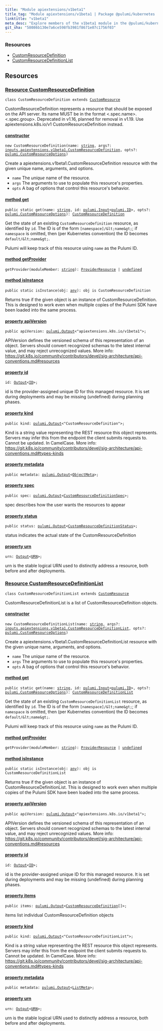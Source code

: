 ```yaml
---
title: "Module apiextensions/v1beta1"
title_tag: "Module apiextensions/v1beta1 | Package @pulumi/kubernetes | Node.js SDK"
linktitle: "v1beta1"
meta_desc: "Explore members of the v1beta1 module in the @pulumi/kubernetes package."
git_sha: "58086b130e7a6ce598fb3981f8671e07c1756f03"
---
```


<!-- WARNING: this page was generated by a tool. Do not edit it by hand. -->
<!-- To change it, please see https://github.com/pulumi/docs/tree/master/tools/tscdocgen. -->




<h3>Resources</h3>
<ul class="api">
    <li><a href="#CustomResourceDefinition"><span class="symbol resource"></span>CustomResourceDefinition</a></li>
    <li><a href="#CustomResourceDefinitionList"><span class="symbol resource"></span>CustomResourceDefinitionList</a></li>
</ul>




<h2 id="resources">Resources</h2>
<h3 class="pdoc-module-header" id="CustomResourceDefinition" data-link-title="CustomResourceDefinition">
    <a href="https://github.com/pulumi/pulumi-kubernetes/blob/{{< param git_sha >}}/sdk/nodejs/apiextensions/v1beta1/CustomResourceDefinition.ts#L15">
        Resource <strong>CustomResourceDefinition</strong>
    </a>
</h3>

<pre class="highlight"><code><span class='kr'>class</span> <span class='nx'>CustomResourceDefinition</span> <span class='kr'>extends</span> <a href='/docs/reference/pkg/nodejs/pulumi/pulumi/#CustomResource'>CustomResource</a></code></pre>

CustomResourceDefinition represents a resource that should be exposed on the API server.  Its
name MUST be in the format &lt;.spec.name&gt;.&lt;.spec.group&gt;. Deprecated in v1.16, planned for
removal in v1.19. Use apiextensions.k8s.io/v1 CustomResourceDefinition instead.

<h4 class="pdoc-member-header" id="CustomResourceDefinition-constructor">
<a class="pdoc-child-name" href="https://github.com/pulumi/pulumi-kubernetes/blob/{{< param git_sha >}}/sdk/nodejs/apiextensions/v1beta1/CustomResourceDefinition.ts#L73"> <b>constructor</b></a>
</h4>


<pre class="highlight"><code><span class='kd'></span><span class='kd'>new</span> CustomResourceDefinition(name: <span class='kd'><a href='https://developer.mozilla.org/en-US/docs/Web/JavaScript/Reference/Global_Objects/String'>string</a></span>, args?: <a href='/docs/reference/pkg/nodejs/pulumi/kubernetes/types/input/#CustomResourceDefinition'>inputs.apiextensions.v1beta1.CustomResourceDefinition</a>, opts?: <a href='/docs/reference/pkg/nodejs/pulumi/pulumi/#CustomResourceOptions'>pulumi.CustomResourceOptions</a>)</code></pre>


Create a apiextensions.v1beta1.CustomResourceDefinition resource with the given unique name, arguments, and options.

* `name` The _unique_ name of the resource.
* `args` The arguments to use to populate this resource&#39;s properties.
* `opts` A bag of options that control this resource&#39;s behavior.

<h4 class="pdoc-member-header" id="CustomResourceDefinition-get">
<a class="pdoc-child-name" href="https://github.com/pulumi/pulumi-kubernetes/blob/{{< param git_sha >}}/sdk/nodejs/apiextensions/v1beta1/CustomResourceDefinition.ts#L56">method <b>get</b></a>
</h4>


<pre class="highlight"><code><span class='kd'>public static </span>get(name: <span class='kd'><a href='https://developer.mozilla.org/en-US/docs/Web/JavaScript/Reference/Global_Objects/String'>string</a></span>, id: <a href='/docs/reference/pkg/nodejs/pulumi/pulumi/#Input'>pulumi.Input</a>&lt;<a href='/docs/reference/pkg/nodejs/pulumi/pulumi/#ID'>pulumi.ID</a>&gt;, opts?: <a href='/docs/reference/pkg/nodejs/pulumi/pulumi/#CustomResourceOptions'>pulumi.CustomResourceOptions</a>): <a href='#CustomResourceDefinition'>CustomResourceDefinition</a></code></pre>


Get the state of an existing `CustomResourceDefinition` resource, as identified by `id`.
The ID is of the form `[namespace]/&lt;name&gt;`; if `namespace` is omitted, then (per
Kubernetes convention) the ID becomes `default/&lt;name&gt;`.

Pulumi will keep track of this resource using `name` as the Pulumi ID.

<h4 class="pdoc-member-header" id="CustomResourceDefinition-getProvider">
<a class="pdoc-child-name" href="https://github.com/pulumi/pulumi-kubernetes/blob/{{< param git_sha >}}/sdk/nodejs/apiextensions/v1beta1/CustomResourceDefinition.ts#L15">method <b>getProvider</b></a>
</h4>


<pre class="highlight"><code><span class='kd'></span>getProvider(moduleMember: <span class='kd'><a href='https://developer.mozilla.org/en-US/docs/Web/JavaScript/Reference/Global_Objects/String'>string</a></span>): <a href='/docs/reference/pkg/nodejs/pulumi/pulumi/#ProviderResource'>ProviderResource</a> | <span class='kd'><a href='https://developer.mozilla.org/en-US/docs/Web/JavaScript/Reference/Global_Objects/undefined'>undefined</a></span></code></pre>

<h4 class="pdoc-member-header" id="CustomResourceDefinition-isInstance">
<a class="pdoc-child-name" href="https://github.com/pulumi/pulumi-kubernetes/blob/{{< param git_sha >}}/sdk/nodejs/apiextensions/v1beta1/CustomResourceDefinition.ts#L67">method <b>isInstance</b></a>
</h4>


<pre class="highlight"><code><span class='kd'>public static </span>isInstance(obj: <span class='kd'><a href='https://www.typescriptlang.org/docs/handbook/basic-types.html#any'>any</a></span>): obj is CustomResourceDefinition</code></pre>


Returns true if the given object is an instance of CustomResourceDefinition.  This is designed to work even
when multiple copies of the Pulumi SDK have been loaded into the same process.

<h4 class="pdoc-member-header" id="CustomResourceDefinition-apiVersion">
<a class="pdoc-child-name" href="https://github.com/pulumi/pulumi-kubernetes/blob/{{< param git_sha >}}/sdk/nodejs/apiextensions/v1beta1/CustomResourceDefinition.ts#L22">property <b>apiVersion</b></a>
</h4>

<pre class="highlight"><code><span class='kd'>public </span>apiVersion: <a href='/docs/reference/pkg/nodejs/pulumi/pulumi/#Output'>pulumi.Output</a>&lt;<span class='s2'>"apiextensions.k8s.io/v1beta1"</span>&gt;;</code></pre>

APIVersion defines the versioned schema of this representation of an object. Servers should
convert recognized schemas to the latest internal value, and may reject unrecognized
values. More info:
https://git.k8s.io/community/contributors/devel/sig-architecture/api-conventions.md#resources

<h4 class="pdoc-member-header" id="CustomResourceDefinition-id">
<a class="pdoc-child-name" href="https://github.com/pulumi/pulumi-kubernetes/blob/{{< param git_sha >}}/sdk/nodejs/apiextensions/v1beta1/CustomResourceDefinition.ts#L15">property <b>id</b></a>
</h4>

<pre class="highlight"><code><span class='kd'></span>id: <a href='/docs/reference/pkg/nodejs/pulumi/pulumi/#Output'>Output</a>&lt;<a href='/docs/reference/pkg/nodejs/pulumi/pulumi/#ID'>ID</a>&gt;;</code></pre>

id is the provider-assigned unique ID for this managed resource.  It is set during
deployments and may be missing (undefined) during planning phases.

<h4 class="pdoc-member-header" id="CustomResourceDefinition-kind">
<a class="pdoc-child-name" href="https://github.com/pulumi/pulumi-kubernetes/blob/{{< param git_sha >}}/sdk/nodejs/apiextensions/v1beta1/CustomResourceDefinition.ts#L30">property <b>kind</b></a>
</h4>

<pre class="highlight"><code><span class='kd'>public </span>kind: <a href='/docs/reference/pkg/nodejs/pulumi/pulumi/#Output'>pulumi.Output</a>&lt;<span class='s2'>"CustomResourceDefinition"</span>&gt;;</code></pre>

Kind is a string value representing the REST resource this object represents. Servers may
infer this from the endpoint the client submits requests to. Cannot be updated. In
CamelCase. More info:
https://git.k8s.io/community/contributors/devel/sig-architecture/api-conventions.md#types-kinds

<h4 class="pdoc-member-header" id="CustomResourceDefinition-metadata">
<a class="pdoc-child-name" href="https://github.com/pulumi/pulumi-kubernetes/blob/{{< param git_sha >}}/sdk/nodejs/apiextensions/v1beta1/CustomResourceDefinition.ts#L33">property <b>metadata</b></a>
</h4>

<pre class="highlight"><code><span class='kd'>public </span>metadata: <a href='/docs/reference/pkg/nodejs/pulumi/pulumi/#Output'>pulumi.Output</a>&lt;<a href='/docs/reference/pkg/nodejs/pulumi/kubernetes/types/output/#ObjectMeta'>ObjectMeta</a>&gt;;</code></pre>
<h4 class="pdoc-member-header" id="CustomResourceDefinition-spec">
<a class="pdoc-child-name" href="https://github.com/pulumi/pulumi-kubernetes/blob/{{< param git_sha >}}/sdk/nodejs/apiextensions/v1beta1/CustomResourceDefinition.ts#L38">property <b>spec</b></a>
</h4>

<pre class="highlight"><code><span class='kd'>public </span>spec: <a href='/docs/reference/pkg/nodejs/pulumi/pulumi/#Output'>pulumi.Output</a>&lt;<a href='/docs/reference/pkg/nodejs/pulumi/kubernetes/types/output/#CustomResourceDefinitionSpec'>CustomResourceDefinitionSpec</a>&gt;;</code></pre>

spec describes how the user wants the resources to appear

<h4 class="pdoc-member-header" id="CustomResourceDefinition-status">
<a class="pdoc-child-name" href="https://github.com/pulumi/pulumi-kubernetes/blob/{{< param git_sha >}}/sdk/nodejs/apiextensions/v1beta1/CustomResourceDefinition.ts#L43">property <b>status</b></a>
</h4>

<pre class="highlight"><code><span class='kd'>public </span>status: <a href='/docs/reference/pkg/nodejs/pulumi/pulumi/#Output'>pulumi.Output</a>&lt;<a href='/docs/reference/pkg/nodejs/pulumi/kubernetes/types/output/#CustomResourceDefinitionStatus'>CustomResourceDefinitionStatus</a>&gt;;</code></pre>

status indicates the actual state of the CustomResourceDefinition

<h4 class="pdoc-member-header" id="CustomResourceDefinition-urn">
<a class="pdoc-child-name" href="https://github.com/pulumi/pulumi-kubernetes/blob/{{< param git_sha >}}/sdk/nodejs/apiextensions/v1beta1/CustomResourceDefinition.ts#L15">property <b>urn</b></a>
</h4>

<pre class="highlight"><code><span class='kd'></span>urn: <a href='/docs/reference/pkg/nodejs/pulumi/pulumi/#Output'>Output</a>&lt;<a href='/docs/reference/pkg/nodejs/pulumi/pulumi/#URN'>URN</a>&gt;;</code></pre>

urn is the stable logical URN used to distinctly address a resource, both before and after
deployments.

<h3 class="pdoc-module-header" id="CustomResourceDefinitionList" data-link-title="CustomResourceDefinitionList">
    <a href="https://github.com/pulumi/pulumi-kubernetes/blob/{{< param git_sha >}}/sdk/nodejs/apiextensions/v1beta1/CustomResourceDefinitionList.ts#L13">
        Resource <strong>CustomResourceDefinitionList</strong>
    </a>
</h3>

<pre class="highlight"><code><span class='kr'>class</span> <span class='nx'>CustomResourceDefinitionList</span> <span class='kr'>extends</span> <a href='/docs/reference/pkg/nodejs/pulumi/pulumi/#CustomResource'>CustomResource</a></code></pre>

CustomResourceDefinitionList is a list of CustomResourceDefinition objects.

<h4 class="pdoc-member-header" id="CustomResourceDefinitionList-constructor">
<a class="pdoc-child-name" href="https://github.com/pulumi/pulumi-kubernetes/blob/{{< param git_sha >}}/sdk/nodejs/apiextensions/v1beta1/CustomResourceDefinitionList.ts#L66"> <b>constructor</b></a>
</h4>


<pre class="highlight"><code><span class='kd'></span><span class='kd'>new</span> CustomResourceDefinitionList(name: <span class='kd'><a href='https://developer.mozilla.org/en-US/docs/Web/JavaScript/Reference/Global_Objects/String'>string</a></span>, args?: <a href='/docs/reference/pkg/nodejs/pulumi/kubernetes/types/input/#CustomResourceDefinitionList'>inputs.apiextensions.v1beta1.CustomResourceDefinitionList</a>, opts?: <a href='/docs/reference/pkg/nodejs/pulumi/pulumi/#CustomResourceOptions'>pulumi.CustomResourceOptions</a>)</code></pre>


Create a apiextensions.v1beta1.CustomResourceDefinitionList resource with the given unique name, arguments, and options.

* `name` The _unique_ name of the resource.
* `args` The arguments to use to populate this resource&#39;s properties.
* `opts` A bag of options that control this resource&#39;s behavior.

<h4 class="pdoc-member-header" id="CustomResourceDefinitionList-get">
<a class="pdoc-child-name" href="https://github.com/pulumi/pulumi-kubernetes/blob/{{< param git_sha >}}/sdk/nodejs/apiextensions/v1beta1/CustomResourceDefinitionList.ts#L49">method <b>get</b></a>
</h4>


<pre class="highlight"><code><span class='kd'>public static </span>get(name: <span class='kd'><a href='https://developer.mozilla.org/en-US/docs/Web/JavaScript/Reference/Global_Objects/String'>string</a></span>, id: <a href='/docs/reference/pkg/nodejs/pulumi/pulumi/#Input'>pulumi.Input</a>&lt;<a href='/docs/reference/pkg/nodejs/pulumi/pulumi/#ID'>pulumi.ID</a>&gt;, opts?: <a href='/docs/reference/pkg/nodejs/pulumi/pulumi/#CustomResourceOptions'>pulumi.CustomResourceOptions</a>): <a href='#CustomResourceDefinitionList'>CustomResourceDefinitionList</a></code></pre>


Get the state of an existing `CustomResourceDefinitionList` resource, as identified by `id`.
The ID is of the form `[namespace]/&lt;name&gt;`; if `namespace` is omitted, then (per
Kubernetes convention) the ID becomes `default/&lt;name&gt;`.

Pulumi will keep track of this resource using `name` as the Pulumi ID.

<h4 class="pdoc-member-header" id="CustomResourceDefinitionList-getProvider">
<a class="pdoc-child-name" href="https://github.com/pulumi/pulumi-kubernetes/blob/{{< param git_sha >}}/sdk/nodejs/apiextensions/v1beta1/CustomResourceDefinitionList.ts#L13">method <b>getProvider</b></a>
</h4>


<pre class="highlight"><code><span class='kd'></span>getProvider(moduleMember: <span class='kd'><a href='https://developer.mozilla.org/en-US/docs/Web/JavaScript/Reference/Global_Objects/String'>string</a></span>): <a href='/docs/reference/pkg/nodejs/pulumi/pulumi/#ProviderResource'>ProviderResource</a> | <span class='kd'><a href='https://developer.mozilla.org/en-US/docs/Web/JavaScript/Reference/Global_Objects/undefined'>undefined</a></span></code></pre>

<h4 class="pdoc-member-header" id="CustomResourceDefinitionList-isInstance">
<a class="pdoc-child-name" href="https://github.com/pulumi/pulumi-kubernetes/blob/{{< param git_sha >}}/sdk/nodejs/apiextensions/v1beta1/CustomResourceDefinitionList.ts#L60">method <b>isInstance</b></a>
</h4>


<pre class="highlight"><code><span class='kd'>public static </span>isInstance(obj: <span class='kd'><a href='https://www.typescriptlang.org/docs/handbook/basic-types.html#any'>any</a></span>): obj is CustomResourceDefinitionList</code></pre>


Returns true if the given object is an instance of CustomResourceDefinitionList.  This is designed to work even
when multiple copies of the Pulumi SDK have been loaded into the same process.

<h4 class="pdoc-member-header" id="CustomResourceDefinitionList-apiVersion">
<a class="pdoc-child-name" href="https://github.com/pulumi/pulumi-kubernetes/blob/{{< param git_sha >}}/sdk/nodejs/apiextensions/v1beta1/CustomResourceDefinitionList.ts#L20">property <b>apiVersion</b></a>
</h4>

<pre class="highlight"><code><span class='kd'>public </span>apiVersion: <a href='/docs/reference/pkg/nodejs/pulumi/pulumi/#Output'>pulumi.Output</a>&lt;<span class='s2'>"apiextensions.k8s.io/v1beta1"</span>&gt;;</code></pre>

APIVersion defines the versioned schema of this representation of an object. Servers should
convert recognized schemas to the latest internal value, and may reject unrecognized
values. More info:
https://git.k8s.io/community/contributors/devel/sig-architecture/api-conventions.md#resources

<h4 class="pdoc-member-header" id="CustomResourceDefinitionList-id">
<a class="pdoc-child-name" href="https://github.com/pulumi/pulumi-kubernetes/blob/{{< param git_sha >}}/sdk/nodejs/apiextensions/v1beta1/CustomResourceDefinitionList.ts#L13">property <b>id</b></a>
</h4>

<pre class="highlight"><code><span class='kd'></span>id: <a href='/docs/reference/pkg/nodejs/pulumi/pulumi/#Output'>Output</a>&lt;<a href='/docs/reference/pkg/nodejs/pulumi/pulumi/#ID'>ID</a>&gt;;</code></pre>

id is the provider-assigned unique ID for this managed resource.  It is set during
deployments and may be missing (undefined) during planning phases.

<h4 class="pdoc-member-header" id="CustomResourceDefinitionList-items">
<a class="pdoc-child-name" href="https://github.com/pulumi/pulumi-kubernetes/blob/{{< param git_sha >}}/sdk/nodejs/apiextensions/v1beta1/CustomResourceDefinitionList.ts#L25">property <b>items</b></a>
</h4>

<pre class="highlight"><code><span class='kd'>public </span>items: <a href='/docs/reference/pkg/nodejs/pulumi/pulumi/#Output'>pulumi.Output</a>&lt;<a href='/docs/reference/pkg/nodejs/pulumi/kubernetes/types/output/#CustomResourceDefinition'>CustomResourceDefinition</a>[]&gt;;</code></pre>

items list individual CustomResourceDefinition objects

<h4 class="pdoc-member-header" id="CustomResourceDefinitionList-kind">
<a class="pdoc-child-name" href="https://github.com/pulumi/pulumi-kubernetes/blob/{{< param git_sha >}}/sdk/nodejs/apiextensions/v1beta1/CustomResourceDefinitionList.ts#L33">property <b>kind</b></a>
</h4>

<pre class="highlight"><code><span class='kd'>public </span>kind: <a href='/docs/reference/pkg/nodejs/pulumi/pulumi/#Output'>pulumi.Output</a>&lt;<span class='s2'>"CustomResourceDefinitionList"</span>&gt;;</code></pre>

Kind is a string value representing the REST resource this object represents. Servers may
infer this from the endpoint the client submits requests to. Cannot be updated. In
CamelCase. More info:
https://git.k8s.io/community/contributors/devel/sig-architecture/api-conventions.md#types-kinds

<h4 class="pdoc-member-header" id="CustomResourceDefinitionList-metadata">
<a class="pdoc-child-name" href="https://github.com/pulumi/pulumi-kubernetes/blob/{{< param git_sha >}}/sdk/nodejs/apiextensions/v1beta1/CustomResourceDefinitionList.ts#L36">property <b>metadata</b></a>
</h4>

<pre class="highlight"><code><span class='kd'>public </span>metadata: <a href='/docs/reference/pkg/nodejs/pulumi/pulumi/#Output'>pulumi.Output</a>&lt;<a href='/docs/reference/pkg/nodejs/pulumi/kubernetes/types/output/#ListMeta'>ListMeta</a>&gt;;</code></pre>
<h4 class="pdoc-member-header" id="CustomResourceDefinitionList-urn">
<a class="pdoc-child-name" href="https://github.com/pulumi/pulumi-kubernetes/blob/{{< param git_sha >}}/sdk/nodejs/apiextensions/v1beta1/CustomResourceDefinitionList.ts#L13">property <b>urn</b></a>
</h4>

<pre class="highlight"><code><span class='kd'></span>urn: <a href='/docs/reference/pkg/nodejs/pulumi/pulumi/#Output'>Output</a>&lt;<a href='/docs/reference/pkg/nodejs/pulumi/pulumi/#URN'>URN</a>&gt;;</code></pre>

urn is the stable logical URN used to distinctly address a resource, both before and after
deployments.



